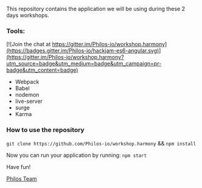 This repository contains the application we will be using during these 2 days workshops.

### Tools:

[![Join the chat at https://gitter.im/Philos-io/workshop.harmony](https://badges.gitter.im/Philos-io/hackjam-es6-angular.svg)](https://gitter.im/Philos-io/workshop.harmony?utm_source=badge&utm_medium=badge&utm_campaign=pr-badge&utm_content=badge)
* Webpack
* Babel
* nodemon
* live-server
* surge
* Karma


### How to use the repository

`git clone https://github.com/Philos-io/workshop.harmony` && `npm install`

Now you can run your application by running: `npm start`

Have fun!

[Philos Team](https://www.philos.io)
